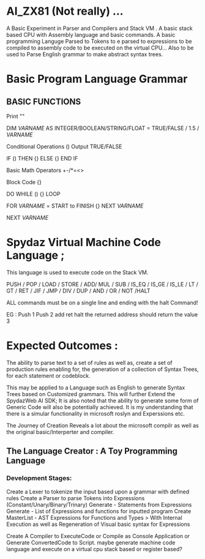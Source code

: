 # AI_ZX81 (Not really) ...

A Basic Experiment in Parser and Compilers and Stack VM . A basic stack based CPU with Assembly language and basic commands. 
A basic programming Languge Parsed to Tokens to e parsed to expressions to be compiled to assembly code to be executed on the virtual CPU... 
Also to be used to Parse English grammar to make abstract syntax trees. 


# Basic Program Language Grammar

## BASIC FUNCTIONS 

   Print ""
   
   DIM $VARNAME$ AS INTEGER/BOOLEAN/STRING/FLOAT = TRUE/FALSE / 1.5 / $VARNAME$
   
   Conditional Operations () Output TRUE/FALSE
   
   IF () THEN {} ELSE {} END IF
   
   Basic Math Operators +-/*=<>
   
   Block Code {}
   
   DO WHILE () {} LOOP 
   
   FOR $VARNAME$ = START to FINISH {} NEXT $VARNAME$
   
   NEXT $VARNAME$


# Spydaz Virtual Machine Code Language ;

This language is used to execute code on the Stack VM.

PUSH / POP / LOAD / STORE / ADD/ MUL / SUB / IS_EQ / IS_GE / IS_LE / LT / GT / RET / JIF / JMP / DIV / DUP / AND / OR / NOT /HALT
 
 ALL commands must be on a single line and ending with the halt Command!

EG : Push 1 Push 2 add ret halt
the returned address should return the value 3



# Expected Outcomes :

 The ability to parse text to a set of rules as well as,
 create a set of production rules enabling for,
 the generation of a collection of Syntax Trees,
 for each statement or codeblock.

 This may be applied to a Language such as English to generate Syntax Trees based on Customized grammars. 
 This will further Extend the SpydazWeb AI SDK; 
 It is also noted that the ability to generate some form of Generic Code will also be potentially achieved. 
 It is my understanding that there is a simular functionality in microsoft roslyn and Experssions etc. 

 The Journey of Creation Reveals a lot about the microsoft compilr as well as the original basic/Interperter and compiler.
  

 ## The Language Creator : A Toy Programming Language

### Development Stages: 

Create a Lexer to tokenize the input based upon a grammar with defined rules
Create a Parser to parse Tokens into Expressions (Constant/Unary/Binary/Trinary)
Generate - Statements from Expressions 
Generate - List of Expressions and functions for inputted program
Create MasterList - AST Expressions for Functions and Types  > With Internal Execution as well as Regeneration of Visual basic syntax for Expressions 
 
Create A Compiler to ExecuteCode or Compile as Console Application or Generate ConvertedCode to Script. 
maybe generate machine code language and execute on a virtual cpu stack based or register based?


 
